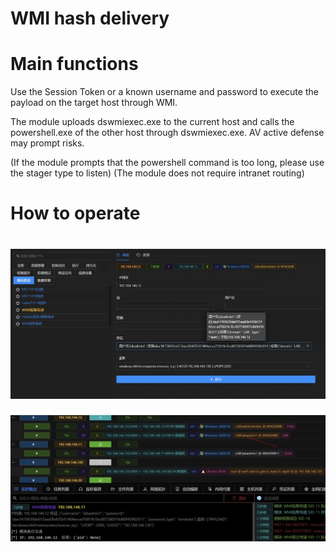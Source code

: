 # WMI hash delivery

# Main functions

Use the Session Token or a known username and password to execute the payload on the target host through WMI.

The module uploads dswmiexec.exe to the current host and calls the powershell.exe of the other host through dswmiexec.exe. AV active defense may prompt risks.

(If the module prompts that the powershell command is too long, please use the stager type to listen) (The module does not require intranet routing)

# How to operate

# ![1626245022083-143bd063-4402-45be-9b4f-8f077e4e00a0.webp](./img/PB6MjZ0zoxZmTqoN/1626245022083-143bd063-4402-45be-9b4f-8f077e4e00a0-338569.webp)

![1626244825739-675254dc-2d41-4d35-b7eb-ad56cfb1f6da.webp](./img/PB6MjZ0zoxZmTqoN/1626244825739-675254dc-2d41-4d35-b7eb-ad56cfb1f6da-857886.webp)


